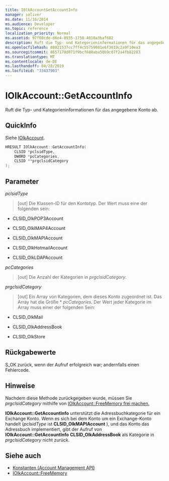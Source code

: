 ```yaml
---
title: IOlkAccountGetAccountInfo
manager: soliver
ms.date: 11/16/2014
ms.audience: Developer
ms.topic: reference
localization_priority: Normal
ms.assetid: 97f08cde-d6e4-8935-1758-4018a3baf682
description: Ruft die Typ- und Kategorieninformationen für das angegebene Konto ab.
ms.openlocfilehash: 88021537cc7ff4c55759081e6f3619c2a9f10ea3
ms.sourcegitcommit: 8657170d071f9bcf680aba50b9c07f2a4fb82283
ms.translationtype: MT
ms.contentlocale: de-DE
ms.lasthandoff: 04/28/2019
ms.locfileid: "33437903"
---
```

# <a name="iolkaccountgetaccountinfo"></a>IOlkAccount::GetAccountInfo

Ruft die Typ- und Kategorieninformationen für das angegebene Konto ab.
  
## <a name="quick-info"></a>QuickInfo

Siehe [IOlkAccount](iolkaccount.md).
  
```cpp
HRESULT IOlkAccount::GetAccountInfo(  
    CLSID *pclsidType, 
    DWORD *pcCategories, 
    CLSID **prgclsidCategory 
);

```

## <a name="parameters"></a>Parameter

_pclsidType_
  
> [out] Die Klassen-ID für den Kontotyp. Der Wert muss eine der folgenden sein:
    
   - CLSID_OlkPOP3Account 
    
   - CLSID_OlkIMAP4Account 
    
   - CLSID_OlkMAPIAccount 
    
   - CLSID_OlkHotmailAccount 
    
   - CLSID_OlkLDAPAccount
    
_pcCategories_
  
> [out] Die Anzahl der Kategorien in  _prgclsidCategory_.
    
_prgclsidCategory_
  
> [out] Ein Array von Kategorien, dem dieses Konto zugeordnet ist. Das Array hat die Größe * _pcCategories_. Der Wert jeder Kategorie im Array muss einer der folgenden Sein:
    
   - CLSID_OlkMail
    
   - CLSID_OlkAddressBook
    
   - CLSID_OlkStore
    
## <a name="return-values"></a>Rückgabewerte

S_OK zurück, wenn der Aufruf erfolgreich war; andernfalls einen Fehlercode.
  
## <a name="remarks"></a>Hinweise

Nachdem diese Methode zurückgegeben wurde, müssen Sie *prgclsidCategory* mithilfe von [IOlkAccount::FreeMemory frei machen.](iolkaccount-freememory.md)
  
**IOlkAccount::GetAccountInfo** unterstützt die Adressbuchkategorie für ein Exchange Konto. Wenn es sich bei dem Konto um ein Exchange-Konto handelt (*pclsidType* ist **CLSID_OlkMAPIAccount** ), und das Konto das Adressbuch implementiert, gibt der Aufruf von **IOlkAccount::GetAccountInfo** **CLSID_OlkAddressBook** als Kategorie in *prgclsidCategory* nicht zurück. 
  
## <a name="see-also"></a>Siehe auch

- [Konstanten (Account Management API)](constants-account-management-api.md)  
- [IOlkAccount::FreeMemory](iolkaccount-freememory.md)

